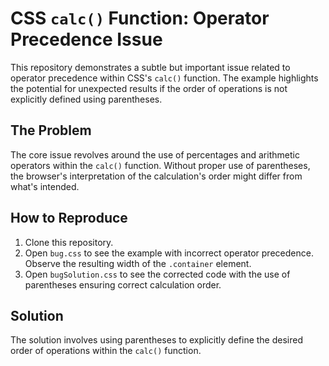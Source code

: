 # CSS `calc()` Function: Operator Precedence Issue

This repository demonstrates a subtle but important issue related to operator precedence within CSS's `calc()` function. The example highlights the potential for unexpected results if the order of operations is not explicitly defined using parentheses.

## The Problem

The core issue revolves around the use of percentages and arithmetic operators within the `calc()` function.  Without proper use of parentheses, the browser's interpretation of the calculation's order might differ from what's intended.

## How to Reproduce

1. Clone this repository.
2. Open `bug.css` to see the example with incorrect operator precedence.  Observe the resulting width of the `.container` element.
3. Open `bugSolution.css` to see the corrected code with the use of parentheses ensuring correct calculation order.

## Solution

The solution involves using parentheses to explicitly define the desired order of operations within the `calc()` function.